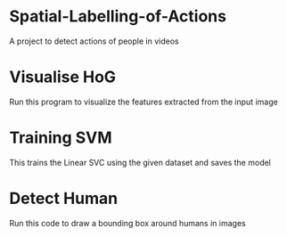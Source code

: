 # Spatial-Labelling-of-Actions

A project to detect actions of people in videos

# Visualise HoG

Run this program to visualize the features extracted from the input image

# Training SVM

This trains the Linear SVC using the given dataset and saves the model

# Detect Human

Run this code to draw a bounding box around humans in images
